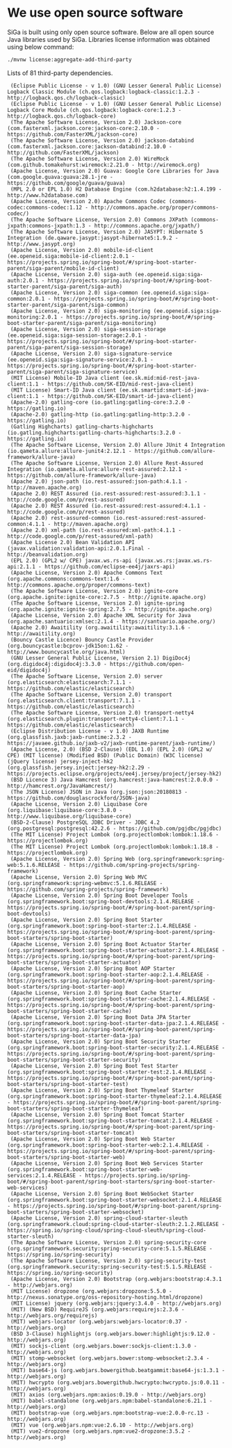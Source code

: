 # We use open source software
SiGa is built using only open source software. Below are all open source Java libraries used by SiGa. 
Libraries license information was obtained using below command:

```bash
./mvnw license:aggregate-add-third-party
```

Lists of 81 third-party dependencies.

     (Eclipse Public License - v 1.0) (GNU Lesser General Public License) Logback Classic Module (ch.qos.logback:logback-classic:1.2.3 - http://logback.qos.ch/logback-classic)
     (Eclipse Public License - v 1.0) (GNU Lesser General Public License) Logback Core Module (ch.qos.logback:logback-core:1.2.3 - http://logback.qos.ch/logback-core)
     (The Apache Software License, Version 2.0) Jackson-core (com.fasterxml.jackson.core:jackson-core:2.10.0 - https://github.com/FasterXML/jackson-core)
     (The Apache Software License, Version 2.0) jackson-databind (com.fasterxml.jackson.core:jackson-databind:2.10.0 - http://github.com/FasterXML/jackson)
     (The Apache Software License, Version 2.0) WireMock (com.github.tomakehurst:wiremock:2.21.0 - http://wiremock.org)
     (Apache License, Version 2.0) Guava: Google Core Libraries for Java (com.google.guava:guava:28.1-jre - https://github.com/google/guava/guava)
     (MPL 2.0 or EPL 1.0) H2 Database Engine (com.h2database:h2:1.4.199 - http://www.h2database.com)
     (Apache License, Version 2.0) Apache Commons Codec (commons-codec:commons-codec:1.12 - http://commons.apache.org/proper/commons-codec/)
     (The Apache Software License, Version 2.0) Commons JXPath (commons-jxpath:commons-jxpath:1.3 - http://commons.apache.org/jxpath/)
     (The Apache Software License, Version 2.0) JASYPT: Hibernate 5 Integration (de.qaware.jasypt:jasypt-hibernate5:1.9.2 - http://www.jasypt.org)
     (Apache License, Version 2.0) mobile-id-client (ee.openeid.siga:mobile-id-client:2.0.1 - https://projects.spring.io/spring-boot/#/spring-boot-starter-parent/siga-parent/mobile-id-client)
     (Apache License, Version 2.0) siga-auth (ee.openeid.siga:siga-auth:2.0.1 - https://projects.spring.io/spring-boot/#/spring-boot-starter-parent/siga-parent/siga-auth)
     (Apache License, Version 2.0) siga-common (ee.openeid.siga:siga-common:2.0.1 - https://projects.spring.io/spring-boot/#/spring-boot-starter-parent/siga-parent/siga-common)
     (Apache License, Version 2.0) siga-monitoring (ee.openeid.siga:siga-monitoring:2.0.1 - https://projects.spring.io/spring-boot/#/spring-boot-starter-parent/siga-parent/siga-monitoring)
     (Apache License, Version 2.0) siga-session-storage (ee.openeid.siga:siga-session-storage:2.0.1 - https://projects.spring.io/spring-boot/#/spring-boot-starter-parent/siga-parent/siga-session-storage)
     (Apache License, Version 2.0) siga-signature-service (ee.openeid.siga:siga-signature-service:2.0.1 - https://projects.spring.io/spring-boot/#/spring-boot-starter-parent/siga-parent/siga-signature-service)
     (MIT License) Mobile-ID Java client (ee.sk.mid:mid-rest-java-client:1.1 - https://github.com/SK-EID/mid-rest-java-client)
     (MIT License) Smart-ID Java client (ee.sk.smartid:smart-id-java-client:1.1 - https://github.com/SK-EID/smart-id-java-client)
     (Apache-2.0) gatling-core (io.gatling:gatling-core:3.2.0 - https://gatling.io)
     (Apache-2.0) gatling-http (io.gatling:gatling-http:3.2.0 - https://gatling.io)
     (Gatling Highcharts) gatling-charts-highcharts (io.gatling.highcharts:gatling-charts-highcharts:3.2.0 - https://gatling.io)
     (The Apache Software License, Version 2.0) Allure JUnit 4 Integration (io.qameta.allure:allure-junit4:2.12.1 - https://github.com/allure-framework/allure-java)
     (The Apache Software License, Version 2.0) Allure Rest-Assured Integration (io.qameta.allure:allure-rest-assured:2.12.1 - https://github.com/allure-framework/allure-java)
     (Apache 2.0) json-path (io.rest-assured:json-path:4.1.1 - http://maven.apache.org)
     (Apache 2.0) REST Assured (io.rest-assured:rest-assured:3.1.1 - http://code.google.com/p/rest-assured)
     (Apache 2.0) REST Assured (io.rest-assured:rest-assured:4.1.1 - http://code.google.com/p/rest-assured)
     (Apache 2.0) rest-assured-common (io.rest-assured:rest-assured-common:4.1.1 - http://maven.apache.org)
     (Apache 2.0) xml-path (io.rest-assured:xml-path:4.1.1 - http://code.google.com/p/rest-assured/xml-path)
     (Apache License 2.0) Bean Validation API (javax.validation:validation-api:2.0.1.Final - http://beanvalidation.org)
     (EPL 2.0) (GPL2 w/ CPE) javax.ws.rs-api (javax.ws.rs:javax.ws.rs-api:2.1.1 - https://github.com/eclipse-ee4j/jaxrs-api)
     (Apache License, Version 2.0) Apache Commons Text (org.apache.commons:commons-text:1.6 - http://commons.apache.org/proper/commons-text)
     (The Apache Software License, Version 2.0) ignite-core (org.apache.ignite:ignite-core:2.7.5 - http://ignite.apache.org)
     (The Apache Software License, Version 2.0) ignite-spring (org.apache.ignite:ignite-spring:2.7.5 - http://ignite.apache.org)
     (Apache License, Version 2.0) Apache XML Security for Java (org.apache.santuario:xmlsec:2.1.4 - https://santuario.apache.org/)
     (Apache 2.0) Awaitility (org.awaitility:awaitility:3.1.6 - http://awaitility.org)
     (Bouncy Castle Licence) Bouncy Castle Provider (org.bouncycastle:bcprov-jdk15on:1.62 - http://www.bouncycastle.org/java.html)
     (GNU Lesser General Public License, Version 2.1) DigiDoc4j (org.digidoc4j:digidoc4j:3.3.0 - https://github.com/open-eid/digidoc4j)
     (The Apache Software License, Version 2.0) server (org.elasticsearch:elasticsearch:7.1.1 - https://github.com/elastic/elasticsearch)
     (The Apache Software License, Version 2.0) transport (org.elasticsearch.client:transport:7.1.1 - https://github.com/elastic/elasticsearch)
     (The Apache Software License, Version 2.0) transport-netty4 (org.elasticsearch.plugin:transport-netty4-client:7.1.1 - https://github.com/elastic/elasticsearch)
     (Eclipse Distribution License - v 1.0) JAXB Runtime (org.glassfish.jaxb:jaxb-runtime:2.3.2 - https://javaee.github.io/jaxb-v2/jaxb-runtime-parent/jaxb-runtime/)
     (Apache License, 2.0) (BSD 2-Clause) (EDL 1.0) (EPL 2.0) (GPL2 w/ CPE) (MIT license) (Modified BSD) (Public Domain) (W3C license) (jQuery license) jersey-inject-hk2 (org.glassfish.jersey.inject:jersey-hk2:2.29 - https://projects.eclipse.org/projects/ee4j.jersey/project/jersey-hk2)
     (BSD Licence 3) Java Hamcrest (org.hamcrest:java-hamcrest:2.0.0.0 - http://hamcrest.org/JavaHamcrest/)
     (The JSON License) JSON in Java (org.json:json:20180813 - https://github.com/douglascrockford/JSON-java)
     (Apache License, Version 2.0) Liquibase Core (org.liquibase:liquibase-core:3.8.0 - http://www.liquibase.org/liquibase-core)
     (BSD-2-Clause) PostgreSQL JDBC Driver - JDBC 4.2 (org.postgresql:postgresql:42.2.6 - https://github.com/pgjdbc/pgjdbc)
     (The MIT License) Project Lombok (org.projectlombok:lombok:1.18.6 - https://projectlombok.org)
     (The MIT License) Project Lombok (org.projectlombok:lombok:1.18.8 - https://projectlombok.org)
     (Apache License, Version 2.0) Spring Web (org.springframework:spring-web:5.1.6.RELEASE - https://github.com/spring-projects/spring-framework)
     (Apache License, Version 2.0) Spring Web MVC (org.springframework:spring-webmvc:5.1.6.RELEASE - https://github.com/spring-projects/spring-framework)
     (Apache License, Version 2.0) Spring Boot Developer Tools (org.springframework.boot:spring-boot-devtools:2.1.4.RELEASE - https://projects.spring.io/spring-boot/#/spring-boot-parent/spring-boot-devtools)
     (Apache License, Version 2.0) Spring Boot Starter (org.springframework.boot:spring-boot-starter:2.1.4.RELEASE - https://projects.spring.io/spring-boot/#/spring-boot-parent/spring-boot-starters/spring-boot-starter)
     (Apache License, Version 2.0) Spring Boot Actuator Starter (org.springframework.boot:spring-boot-starter-actuator:2.1.4.RELEASE - https://projects.spring.io/spring-boot/#/spring-boot-parent/spring-boot-starters/spring-boot-starter-actuator)
     (Apache License, Version 2.0) Spring Boot AOP Starter (org.springframework.boot:spring-boot-starter-aop:2.1.4.RELEASE - https://projects.spring.io/spring-boot/#/spring-boot-parent/spring-boot-starters/spring-boot-starter-aop)
     (Apache License, Version 2.0) Spring Boot Cache Starter (org.springframework.boot:spring-boot-starter-cache:2.1.4.RELEASE - https://projects.spring.io/spring-boot/#/spring-boot-parent/spring-boot-starters/spring-boot-starter-cache)
     (Apache License, Version 2.0) Spring Boot Data JPA Starter (org.springframework.boot:spring-boot-starter-data-jpa:2.1.4.RELEASE - https://projects.spring.io/spring-boot/#/spring-boot-parent/spring-boot-starters/spring-boot-starter-data-jpa)
     (Apache License, Version 2.0) Spring Boot Security Starter (org.springframework.boot:spring-boot-starter-security:2.1.4.RELEASE - https://projects.spring.io/spring-boot/#/spring-boot-parent/spring-boot-starters/spring-boot-starter-security)
     (Apache License, Version 2.0) Spring Boot Test Starter (org.springframework.boot:spring-boot-starter-test:2.1.4.RELEASE - https://projects.spring.io/spring-boot/#/spring-boot-parent/spring-boot-starters/spring-boot-starter-test)
     (Apache License, Version 2.0) Spring Boot Thymeleaf Starter (org.springframework.boot:spring-boot-starter-thymeleaf:2.1.4.RELEASE - https://projects.spring.io/spring-boot/#/spring-boot-parent/spring-boot-starters/spring-boot-starter-thymeleaf)
     (Apache License, Version 2.0) Spring Boot Tomcat Starter (org.springframework.boot:spring-boot-starter-tomcat:2.1.4.RELEASE - https://projects.spring.io/spring-boot/#/spring-boot-parent/spring-boot-starters/spring-boot-starter-tomcat)
     (Apache License, Version 2.0) Spring Boot Web Starter (org.springframework.boot:spring-boot-starter-web:2.1.4.RELEASE - https://projects.spring.io/spring-boot/#/spring-boot-parent/spring-boot-starters/spring-boot-starter-web)
     (Apache License, Version 2.0) Spring Boot Web Services Starter (org.springframework.boot:spring-boot-starter-web-services:2.1.4.RELEASE - https://projects.spring.io/spring-boot/#/spring-boot-parent/spring-boot-starters/spring-boot-starter-web-services)
     (Apache License, Version 2.0) Spring Boot WebSocket Starter (org.springframework.boot:spring-boot-starter-websocket:2.1.4.RELEASE - https://projects.spring.io/spring-boot/#/spring-boot-parent/spring-boot-starters/spring-boot-starter-websocket)
     (Apache License, Version 2.0) spring-cloud-starter-sleuth (org.springframework.cloud:spring-cloud-starter-sleuth:2.1.2.RELEASE - https://spring.io/spring-cloud/spring-cloud-sleuth/spring-cloud-starter-sleuth)
     (The Apache Software License, Version 2.0) spring-security-core (org.springframework.security:spring-security-core:5.1.5.RELEASE - https://spring.io/spring-security)
     (The Apache Software License, Version 2.0) spring-security-test (org.springframework.security:spring-security-test:5.1.5.RELEASE - https://spring.io/spring-security)
     (Apache License, Version 2.0) Bootstrap (org.webjars:bootstrap:4.3.1 - http://webjars.org)
     (MIT License) dropzone (org.webjars:dropzone:5.5.0 - http://nexus.sonatype.org/oss-repository-hosting.html/dropzone)
     (MIT License) jquery (org.webjars:jquery:3.4.0 - http://webjars.org)
     (MIT) (New BSD) RequireJS (org.webjars:requirejs:2.3.6 - http://webjars.org/requirejs)
     (MIT) webjars-locator (org.webjars:webjars-locator:0.37 - http://webjars.org)
     (BSD 3-Clause) highlightjs (org.webjars.bower:highlightjs:9.12.0 - http://webjars.org)
     (MIT) sockjs-client (org.webjars.bower:sockjs-client:1.3.0 - http://webjars.org)
     (MIT) stomp-websocket (org.webjars.bower:stomp-websocket:2.3.4 - http://webjars.org)
     (MIT) base64-js (org.webjars.bowergithub.beatgammit:base64-js:1.3.1 - http://webjars.org)
     (MIT) hwcrypto (org.webjars.bowergithub.hwcrypto:hwcrypto.js:0.0.11 - http://webjars.org)
     (MIT) axios (org.webjars.npm:axios:0.19.0 - http://webjars.org)
     (MIT) babel-standalone (org.webjars.npm:babel-standalone:6.21.1 - http://webjars.org)
     (MIT) bootstrap-vue (org.webjars.npm:bootstrap-vue:2.0.0-rc.13 - http://webjars.org)
     (MIT) vue (org.webjars.npm:vue:2.6.10 - http://webjars.org)
     (MIT) vue2-dropzone (org.webjars.npm:vue2-dropzone:3.5.2 - http://webjars.org)
